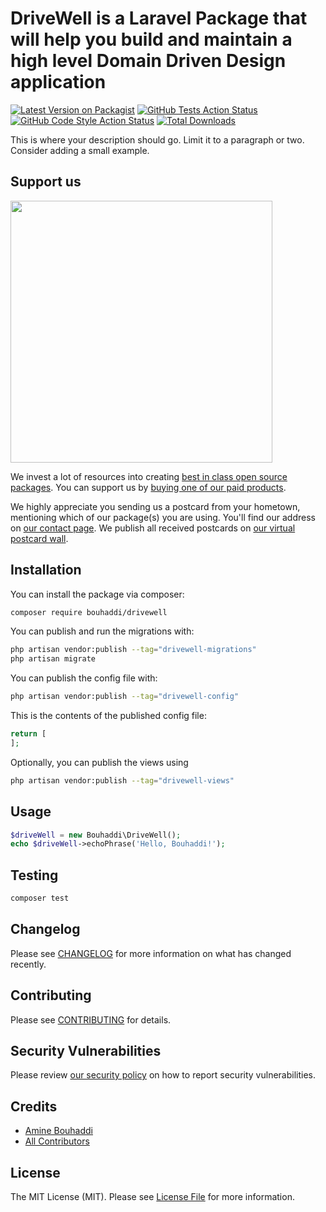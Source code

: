 # DriveWell is a Laravel Package that will help you build and maintain a high level Domain Driven Design application

[![Latest Version on Packagist](https://img.shields.io/packagist/v/bouhaddi/drivewell.svg?style=flat-square)](https://packagist.org/packages/bouhaddi/drivewell)
[![GitHub Tests Action Status](https://img.shields.io/github/actions/workflow/status/bouhaddi/drivewell/run-tests.yml?branch=main&label=tests&style=flat-square)](https://github.com/bouhaddi/drivewell/actions?query=workflow%3Arun-tests+branch%3Amain)
[![GitHub Code Style Action Status](https://img.shields.io/github/actions/workflow/status/bouhaddi/drivewell/fix-php-code-style-issues.yml?branch=main&label=code%20style&style=flat-square)](https://github.com/bouhaddi/drivewell/actions?query=workflow%3A"Fix+PHP+code+style+issues"+branch%3Amain)
[![Total Downloads](https://img.shields.io/packagist/dt/bouhaddi/drivewell.svg?style=flat-square)](https://packagist.org/packages/bouhaddi/drivewell)

This is where your description should go. Limit it to a paragraph or two. Consider adding a small example.

## Support us

[<img src="https://github-ads.s3.eu-central-1.amazonaws.com/DriveWell.jpg?t=1" width="419px" />](https://spatie.be/github-ad-click/DriveWell)

We invest a lot of resources into creating [best in class open source packages](https://spatie.be/open-source). You can support us by [buying one of our paid products](https://spatie.be/open-source/support-us).

We highly appreciate you sending us a postcard from your hometown, mentioning which of our package(s) you are using. You'll find our address on [our contact page](https://spatie.be/about-us). We publish all received postcards on [our virtual postcard wall](https://spatie.be/open-source/postcards).

## Installation

You can install the package via composer:

```bash
composer require bouhaddi/drivewell
```

You can publish and run the migrations with:

```bash
php artisan vendor:publish --tag="drivewell-migrations"
php artisan migrate
```

You can publish the config file with:

```bash
php artisan vendor:publish --tag="drivewell-config"
```

This is the contents of the published config file:

```php
return [
];
```

Optionally, you can publish the views using

```bash
php artisan vendor:publish --tag="drivewell-views"
```

## Usage

```php
$driveWell = new Bouhaddi\DriveWell();
echo $driveWell->echoPhrase('Hello, Bouhaddi!');
```

## Testing

```bash
composer test
```

## Changelog

Please see [CHANGELOG](CHANGELOG.md) for more information on what has changed recently.

## Contributing

Please see [CONTRIBUTING](CONTRIBUTING.md) for details.

## Security Vulnerabilities

Please review [our security policy](../../security/policy) on how to report security vulnerabilities.

## Credits

- [Amine Bouhaddi](https://github.com/Bouhaddi)
- [All Contributors](../../contributors)

## License

The MIT License (MIT). Please see [License File](LICENSE.md) for more information.
